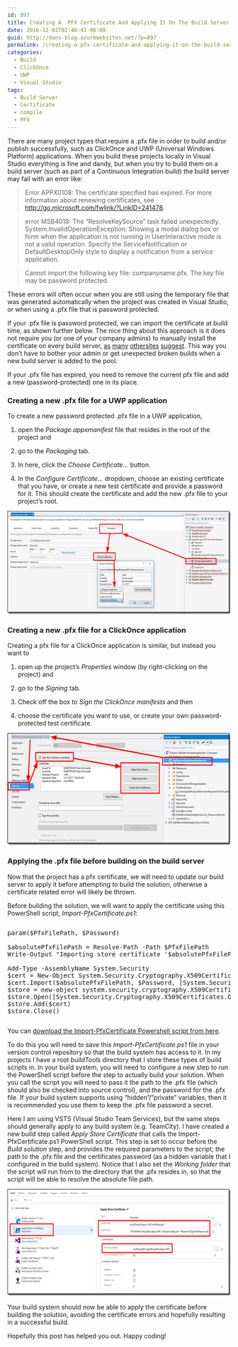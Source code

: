 ```yaml
---
id: 897
title: Creating A .PFX Certificate And Applying It On The Build Server At Build Time
date: 2016-12-01T02:46:41-06:00
guid: http://dans-blog.azurewebsites.net/?p=897
permalink: /creating-a-pfx-certificate-and-applying-it-on-the-build-server-at-build-time/
categories:
  - Build
  - ClickOnce
  - UWP
  - Visual Studio
tags:
  - Build Server
  - Certificate
  - compile
  - PFX
---
```

There are many project types that require a .pfx file in order to build and/or publish successfully, such as ClickOnce and UWP (Universal Windows Platform) applications. When you build these projects locally in Visual Studio everything is fine and dandy, but when you try to build them on a build server (such as part of a Continuous Integration build) the build server may fail with an error like:

> Error APPX0108: The certificate specified has expired. For more information about renewing certificates, see <http://go.microsoft.com/fwlink/?LinkID=241478>.

> error MSB4018: The “ResolveKeySource” task failed unexpectedly.
> System.InvalidOperationException: Showing a modal dialog box or form when the application is not running in UserInteractive mode is not a valid operation. Specify the ServiceNotification or DefaultDesktopOnly style to display a notification from a service application.

> Cannot import the following key file: companyname.pfx. The key file may be password protected.

These errors will often occur when you are still using the temporary file that was generated automatically when the project was created in Visual Studio, or when using a .pfx file that is password protected.

If your .pfx file is password protected, we can import the certificate at build time, as shown further below. The nice thing about this approach is it does not require you (or one of your company admins) to manually install the certificate on every build server, <a href="http://stackoverflow.com/questions/1056997/team-foundation-server-build-with-password-protected-codesigning-fails" target="_blank">as</a> <a href="http://stackoverflow.com/questions/4025316/signing-assemblies-with-pfx-files-in-msbuild-team-build-and-tfs" target="_blank">many</a> <a href="http://stackoverflow.com/questions/2815366/cannot-import-the-keyfile-blah-pfx-error-the-keyfile-may-be-password-protec" target="_blank">other</a><a href="http://chamindac.blogspot.ca/2014/02/tfs-build-with-password-protected-pfx.html" target="_blank">sites</a> <a href="https://blogs.msdn.microsoft.com/nagarajp/2005/11/08/using-password-protected-signing-keys-in-teambuild/" target="_blank">suggest</a>. This way you don’t have to bother your admin or get unexpected broken builds when a new build server is added to the pool.

If your .pfx file has expired, you need to remove the current pfx file and add a new (password-protected) one in its place.



### Creating a new .pfx file for a UWP application

To create a new password protected .pfx file in a UWP application,

1. open the _Package.appxmanifest_ file that resides in the root of the project and

2. go to the _Packaging_ tab.

3. In here, click the _Choose Certificate…_ button.

4. In the _Configure Certificate…_ dropdown, choose an existing certificate that you have, or create a new test certificate and provide a password for it. This should create the certificate and add the new .pfx file to your project’s root.

[<img title="Create Pfx Certificate In UWP App" style="border-top: 0px; border-right: 0px; background-image: none; border-bottom: 0px; padding-top: 0px; padding-left: 0px; border-left: 0px; display: inline; padding-right: 0px" border="0" alt="Create Pfx Certificate In UWP App" src="/assets/Posts/2016/12/Create-Pfx-Certificate-In-UWP-App_thumb.png" width="600" height="232" />](/assets/Posts/2016/12/Create-Pfx-Certificate-In-UWP-App.png)



### Creating a new .pfx file for a ClickOnce application

Creating a pfx file for a ClickOnce application is similar, but instead you want to

1. open up the project’s _Properties_ window (by right-clicking on the project) and

2. go to the _Signing_ tab.

3. Check off the box to _Sign the ClickOnce manifests_ and then

4. choose the certificate you want to use, or create your own password-protected test certificate.

[<img title="Create Pfx Certificate In ClickOnce App" style="border-top: 0px; border-right: 0px; background-image: none; border-bottom: 0px; padding-top: 0px; padding-left: 0px; border-left: 0px; display: inline; padding-right: 0px" border="0" alt="Create Pfx Certificate In ClickOnce App" src="/assets/Posts/2016/12/Create-Pfx-Certificate-In-ClickOnce-App_thumb.png" width="600" height="252" />](/assets/Posts/2016/12/Create-Pfx-Certificate-In-ClickOnce-App.png)



### Applying the .pfx file before building on the build server

Now that the project has a pfx certificate, we will need to update our build server to apply it before attempting to build the solution, otherwise a certificate related error will likely be thrown.

Before building the solution, we will want to apply the certificate using this PowerShell script, _Import-PfxCertificate.ps1_:

<div id="scid:C89E2BDB-ADD3-4f7a-9810-1B7EACF446C1:1e82feb1-f2e7-4c1c-83d9-bbe27b475f7f" class="wlWriterEditableSmartContent" style="float: none; padding-bottom: 0px; padding-top: 0px; padding-left: 0px; margin: 0px; display: inline; padding-right: 0px">
  <pre style=white-space:normal>

  <pre class="brush: powershell; pad-line-numbers: true; title: ; notranslate" title="">
param($PfxFilePath, $Password)

$absolutePfxFilePath = Resolve-Path -Path $PfxFilePath
Write-Output &quot;Importing store certificate &#39;$absolutePfxFilePath&#39;...&quot;

Add-Type -AssemblyName System.Security
$cert = New-Object System.Security.Cryptography.X509Certificates.X509Certificate2
$cert.Import($absolutePfxFilePath, $Password, [System.Security.Cryptography.X509Certificates.X509KeyStorageFlags]::PersistKeySet)
$store = new-object system.security.cryptography.X509Certificates.X509Store -argumentlist &quot;MY&quot;, CurrentUser
$store.Open([System.Security.Cryptography.X509Certificates.OpenFlags]::&quot;ReadWrite&quot;)
$store.Add($cert)
$store.Close()
</pre>
</div>

You can <a href="https://gist.github.com/deadlydog/9f87fba75d611b4f1757af7767aa2d05" target="_blank">download the Import-PfxCertificate Powershell script from here</a>.

To do this you will need to save this _Import-PfxCertificate.ps1_ file in your version control repository so that the build system has access to it. In my projects I have a root _buildTools_ directory that I store these types of build scripts in. In your build system, you will need to configure a new step to run the PowerShell script before the step to actually build your solution. When you call the script you will need to pass it the path to the .pfx file (which should also be checked into source control), and the password for the .pfx file. If your build system supports using “hidden”/”private” variables, then it is recommended you use them to keep the .pfx file password a secret.

Here I am using VSTS (Visual Studio Team Services), but the same steps should generally apply to any build system (e.g. TeamCity). I have created a new build step called _Apply Store Certificate_ that calls the Import-PfxCertificate.ps1 PowerShell script. This step is set to occur before the _Build solution_ step, and provides the required parameters to the script; the path to the .pfx file and the certificates password (as a hidden variable that I configured in the build system). Notice that I also set the _Working folder_ that the script will run from to the directory that the .pfx resides in, so that the script will be able to resolve the absolute file path.

[<img title="VSTS Build Pfx Certificate Step" style="border-top: 0px; border-right: 0px; background-image: none; border-bottom: 0px; padding-top: 0px; padding-left: 0px; border-left: 0px; display: inline; padding-right: 0px" border="0" alt="VSTS Build Pfx Certificate Step" src="/assets/Posts/2016/12/VSTS-Build-Pfx-Certificate-Step_thumb.png" width="600" height="240" />](/assets/Posts/2016/12/VSTS-Build-Pfx-Certificate-Step.png)

Your build system should now be able to apply the certificate before building the solution, avoiding the certificate errors and hopefully resulting in a successful build.

Hopefully this post has helped you out. Happy coding!
